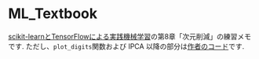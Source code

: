 # ML_Textbook
[scikit-learnとTensorFlowによる実践機械学習](https://www.oreilly.com/library/view/hands-on-machine-learning/9781491962282/)の第8章「次元削減」の練習メモです. ただし、`plot_digits`関数および IPCA 以降の部分は[作者のコード](https://github.com/ageron/handson-ml/blob/master/08_dimensionality_reduction.ipynb)です.

